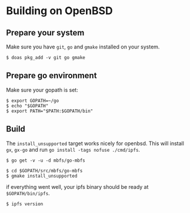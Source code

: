 # Building on OpenBSD

## Prepare your system

Make sure you have `git`, `go` and `gmake` installed on your system.

```
$ doas pkg_add -v git go gmake
```

## Prepare go environment

Make sure your gopath is set:

```
$ export GOPATH=~/go
$ echo "$GOPATH"
$ export PATH="$PATH:$GOPATH/bin"
```

## Build

The `install_unsupported` target works nicely for openbsd. This will install
`gx`, `gx-go` and run `go install -tags nofuse ./cmd/ipfs`.

```
$ go get -v -u -d mbfs/go-mbfs

$ cd $GOPATH/src/mbfs/go-mbfs
$ gmake install_unsupported
```

if everything went well, your ipfs binary should be ready at `$GOPATH/bin/ipfs`.

```
$ ipfs version
```
